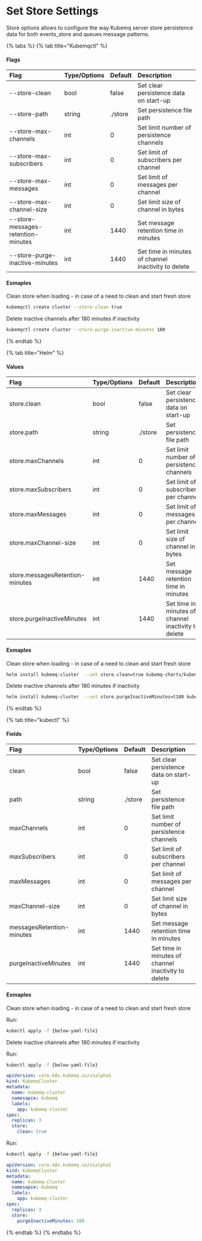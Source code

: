 # Set Store Settings

Store options allows to configure the way Kubemq server store persistence data for both events_store and queues message patterns.

{% tabs %}
{% tab title="Kubemqctl" %}

#### Flags


| Flag                             | Type/Options | Default | Description                                         |
|:---------------------------------|:-------------|:--------|:----------------------------------------------------|
| --store-clean                    | bool         | false   | Set clear persistence data on start-up              |
| --store-path                       | string       | ./store | Set persistence file path                           |
| --store-max-channels               | int          | 0       | Set limit number of persistence channels            |
| --store-max-subscribers            | int          | 0       | Set limit of subscribers per channel                |
| --store-max-messages               | int          | 0       | Set limit of messages per channel                   |
| --store-max-channel-size           | int          | 0       | Set limit size of channel in bytes                  |
| --store-messages-retention-minutes | int          | 1440    | Set message retention time in minutes               |
| --store-purge-inactive-minutes     | int          | 1440    | Set time in minutes of channel inactivity to delete |

#### Exmaples

Clean store when loading - in case of a need to clean and start fresh store

```bash
kubemqctl create cluster --store-clean true
```

Delete inactive channels after 180 minutes if inactivity
```bash
kubemqctl create cluster --store-purge-inactive-minutes 180
```
{% endtab %}


{% tab title="Helm" %}

#### Values

| Flag                             | Type/Options | Default | Description                                         |
|:---------------------------------|:-------------|:--------|:----------------------------------------------------|
| store.clean                    | bool         | false   | Set clear persistence data on start-up              |
| store.path                       | string       | ./store | Set persistence file path                           |
| store.maxChannels               | int          | 0       | Set limit number of persistence channels            |
| store.maxSubscribers            | int          | 0       | Set limit of subscribers per channel                |
| store.maxMessages               | int          | 0       | Set limit of messages per channel                   |
| store.maxChannel-size           | int          | 0       | Set limit size of channel in bytes                  |
| store.messagesRetention-minutes | int          | 1440    | Set message retention time in minutes               |
| store.purgeInactiveMinutes     | int          | 1440    | Set time in minutes of channel inactivity to delete |

#### Exmaples

Clean store when loading - in case of a need to clean and start fresh store

```bash
helm install kubemq-cluster  --set store.clean=true kubemq-charts/kubemq
```

Delete inactive channels after 180 minutes if inactivity

```bash
helm install kubemq-cluster  --set store.purgeInactiveMinutes=t180 kubemq-charts/kubemq
```

{% endtab %}

{% tab title="kubectl" %}

#### Fields


| Flag                             | Type/Options | Default | Description                                         |
|:---------------------------------|:-------------|:--------|:----------------------------------------------------|
| clean                    | bool         | false   | Set clear persistence data on start-up              |
| path                       | string       | ./store | Set persistence file path                           |
| maxChannels               | int          | 0       | Set limit number of persistence channels            |
| maxSubscribers            | int          | 0       | Set limit of subscribers per channel                |
| maxMessages               | int          | 0       | Set limit of messages per channel                   |
| maxChannel-size           | int          | 0       | Set limit size of channel in bytes                  |
| messagesRetention-minutes | int          | 1440    | Set message retention time in minutes               |
| purgeInactiveMinutes     | int          | 1440    | Set time in minutes of channel inactivity to delete |

#### Exmaples

Clean store when loading - in case of a need to clean and start fresh store

Run:
```bash
kubectl apply -f {below-yaml-file}
```

Delete inactive channels after 180 minutes if inactivity

Run:
```bash
kubectl apply -f {below-yaml-file}
```

```yaml
apiVersion: core.k8s.kubemq.io/v1alpha1
kind: KubemqCluster
metadata:
  name: kubemq-cluster
  namesapce: kubemq
  labels:
    app: kubemq-cluster
spec:
  replicas: 3
  store:
    clean: true
```
Run:
```bash
kubectl apply -f {below-yaml-file}
```

```yaml
apiVersion: core.k8s.kubemq.io/v1alpha1
kind: KubemqCluster
metadata:
  name: kubemq-cluster
  namesapce: kubemq
  labels:
    app: kubemq-cluster
spec:
  replicas: 3
  store:
    purgeInactiveMinutes: 180
```
{% endtab %}
{% endtabs %}




